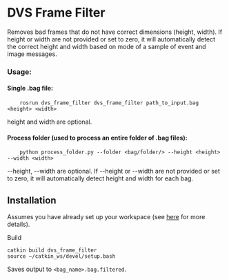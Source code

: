 # DVS Frame Filter

Removes bad frames that do not have correct dimensions (height, width).
If height or width are not provided or set to zero, it will automatically detect the correct height and width based on mode of a sample of event and image messages.

### Usage:
#### Single .bag file:

        rosrun dvs_frame_filter dvs_frame_filter path_to_input.bag <height> <width>
        
height and width are optional.
        
#### Process folder (used to process an entire folder of .bag files):

        python process_folder.py --folder <bag/folder/> --height <height> --width <width>
        
--height, --width are optional.
If --height or --width are not provided or set to zero, it will automatically detect height and width for each bag.

## Installation

Assumes you have already set up your workspace (see [here](https://github.com/cedric-scheerlinck/dvs_image_reconstruction) for more details).

Build

    catkin build dvs_frame_filter
    source ~/catkin_ws/devel/setup.bash 
    
Saves output to ```<bag_name>.bag.filtered```.

